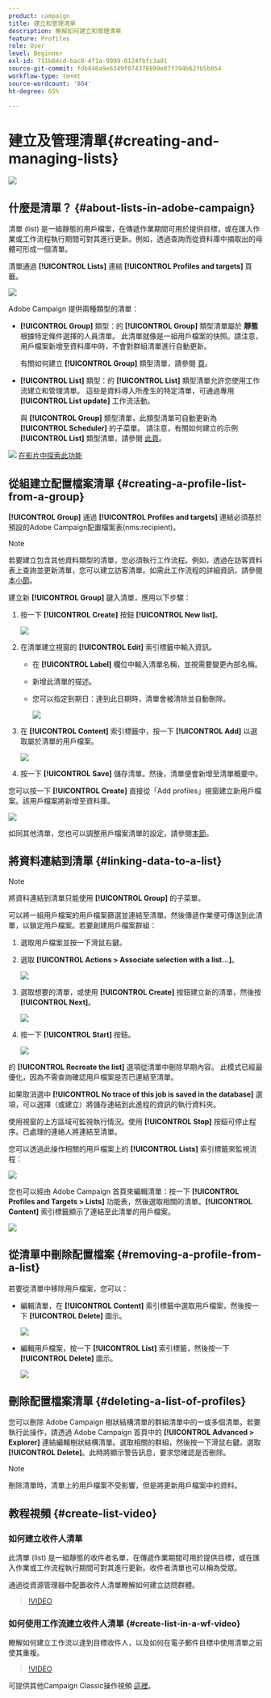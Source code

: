 ```yaml
---
product: campaign
title: 建立和管理清單
description: 瞭解如何建立和管理清單
feature: Profiles
role: User
level: Beginner
exl-id: 711b84cd-bac8-4f1a-9999-0124fbfc3a01
source-git-commit: fdb840a9e6349f074378899e07f794b62fb5b054
workflow-type: tm+mt
source-wordcount: '804'
ht-degree: 65%

---
```


# 建立及管理清單{#creating-and-managing-lists}

![](../../assets/v7-only.svg)

## 什麼是清單？ {#about-lists-in-adobe-campaign}

清單 (list) 是一組靜態的用戶檔案，在傳遞作業期間可用於提供目標，或在匯入作業或工作流程執行期間可對其進行更新。例如，透過查詢而從資料庫中摘取出的母體可形成一個清單。

清單通過 **[!UICONTROL Lists]** 連結 **[!UICONTROL Profiles and targets]** 頁籤。

![](assets/s_ncs_user_interface_group_link.png)

Adobe Campaign 提供兩種類型的清單：

* **[!UICONTROL Group]** 類型：的 **[!UICONTROL Group]** 類型清單屬於 **靜態** 根據特定條件選擇的人員清單。 此清單就像是一組用戶檔案的快照。請注意，用戶檔案新增至資料庫中時，不會對群組清單進行自動更新。

   有關如何建立 **[!UICONTROL Group]** 類型清單，請參閱 [頁](#creating-a-profile-list-from-a-group)。

* **[!UICONTROL List]** 類型：的 **[!UICONTROL List]** 類型清單允許您使用工作流建立和管理清單。 這些是資料導入所產生的特定清單，可通過專用 **[!UICONTROL List update]** 工作流活動。

   與 **[!UICONTROL Group]** 類型清單，此類型清單可自動更新為 **[!UICONTROL Scheduler]** 的子菜單。 請注意，有關如何建立的示例 **[!UICONTROL List]** 類型清單，請參閱 [此頁](../../workflow/using/list-update.md)。

![](assets/do-not-localize/how-to-video.png) [在影片中探索此功能](#create-list-video)

## 從組建立配置檔案清單 {#creating-a-profile-list-from-a-group}

**[!UICONTROL Group]** 通過 **[!UICONTROL Profiles and targets]** 連結必須基於預設的Adobe Campaign配置檔案表(nms:recipient)。

>[!NOTE]
>
>若要建立包含其他資料類型的清單，您必須執行工作流程。例如，透過在訪客資料表上查詢並更新清單，您可以建立訪客清單。如需此工作流程的詳細資訊，請參閱[本小節](../../workflow/using/about-workflows.md)。

建立新 **[!UICONTROL Group]** 鍵入清單，應用以下步驟：

1. 按一下 **[!UICONTROL Create]** 按鈕 **[!UICONTROL New list]**。

   ![](assets/s_ncs_user_new_group.png)

1. 在清單建立視窗的 **[!UICONTROL Edit]** 索引標籤中輸入資訊。

   * 在 **[!UICONTROL Label]** 欄位中輸入清單名稱，並視需要變更內部名稱。
   * 新增此清單的描述。
   * 您可以指定到期日：達到此日期時，清單會被清除並自動刪除。

      ![](assets/list_expiration_date.png)

1. 在 **[!UICONTROL Content]** 索引標籤中，按一下 **[!UICONTROL Add]** 以選取屬於清單的用戶檔案。

   ![](assets/s_ncs_user_add_group.png)

1. 按一下 **[!UICONTROL Save]** 儲存清單。然後，清單便會新增至清單概要中。

您可以按一下 **[!UICONTROL Create]** 直接從「Add profiles」視窗建立新用戶檔案。該用戶檔案將新增至資料庫。

![](assets/s_ncs_user_new_recipient_from_group.png)

如同其他清單，您也可以調整用戶檔案清單的設定。請參閱[本節](../../platform/using/adobe-campaign-workspace.md#configuring-lists)。

## 將資料連結到清單 {#linking-data-to-a-list}

>[!NOTE]
>
>將資料連結到清單只能使用 **[!UICONTROL Group]** 的子菜單。

可以將一組用戶檔案的用戶檔案篩選並連結至清單。然後傳遞作業便可傳送到此清單，以鎖定用戶檔案。若要創建用戶檔案群組：

1. 選取用戶檔案並按一下滑鼠右鍵。
1. 選取 **[!UICONTROL Actions > Associate selection with a list...]**。

   ![](assets/s_ncs_user_add_selection_to_group.png)

1. 選取想要的清單，或使用 **[!UICONTROL Create]** 按鈕建立新的清單，然後按 **[!UICONTROL Next]**。

   ![](assets/s_ncs_user_add_selection_to_group_2.png)

1. 按一下 **[!UICONTROL Start]** 按鈕。

   ![](assets/s_ncs_user_add_selection_to_group_3.png)

的 **[!UICONTROL Recreate the list]** 選項從清單中刪除早期內容。 此模式已經最優化，因為不需查詢確認用戶檔案是否已連結至清單。

如果取消選中 **[!UICONTROL No trace of this job is saved in the database]** 選項，可以選擇（或建立）將儲存連結到此進程的資訊的執行資料夾。

使用視窗的上方區域可監視執行情況。使用 **[!UICONTROL Stop]** 按鈕可停止程序。已處理的連絡人將連結至清單。

您可以透過此操作相關的用戶檔案上的 **[!UICONTROL Lists]** 索引標籤來監視流程：

![](assets/s_ncs_user_add_selection_to_group_4.png)

您也可以經由 Adobe Campaign 首頁來編輯清單：按一下 **[!UICONTROL Profiles and Targets > Lists]** 功能表，然後選取相關的清單。**[!UICONTROL Content]** 索引標籤顯示了連結至此清單的用戶檔案。

![](assets/s_ncs_user_add_selection_to_group_5.png)

## 從清單中刪除配置檔案 {#removing-a-profile-from-a-list}

若要從清單中移除用戶檔案，您可以：

* 編輯清單，在 **[!UICONTROL Content]** 索引標籤中選取用戶檔案，然後按一下 **[!UICONTROL Delete]** 圖示。

   ![](assets/list_remove_a_recipient.png)

* 編輯用戶檔案，按一下 **[!UICONTROL List]** 索引標籤，然後按一下 **[!UICONTROL Delete]** 圖示。

   ![](assets/recipient_remove_a_list.png)

## 刪除配置檔案清單 {#deleting-a-list-of-profiles}

您可以刪除 Adobe Campaign 樹狀結構清單的群組清單中的一或多個清單。若要執行此操作，請透過 Adobe Campaign 首頁中的 **[!UICONTROL Advanced > Explorer]** 連結編輯樹狀結構清單。選取相關的群組，然後按一下滑鼠右鍵。選取 **[!UICONTROL Delete]**。此時將顯示警告訊息，要求您確認是否刪除。

>[!NOTE]
>
>刪除清單時，清單上的用戶檔案不受影響，但是將更新用戶檔案中的資料。

## 教程視頻 {#create-list-video}

### 如何建立收件人清單

此清單 (list) 是一組靜態的收件者名單，在傳遞作業期間可用於提供目標，或在匯入作業或工作流程執行期間可對其進行更新。收件者清單也可以稱為受眾。

通過從資源管理器中配置收件人清單瞭解如何建立訪問群體。

>[!VIDEO](https://video.tv.adobe.com/v/25602/quality=12)

### 如何使用工作流建立收件人清單 {#create-list-in-a-wf-video}

瞭解如何建立工作流以達到目標收件人，以及如何在電子郵件目標中使用清單之前使其重複。

>[!VIDEO](https://video.tv.adobe.com/v/25603?quality=12)

可提供其他Campaign Classic操作視頻 [這裡](https://experienceleague.adobe.com/docs/campaign-classic-learn/tutorials/overview.html?lang=zh-Hant)。
